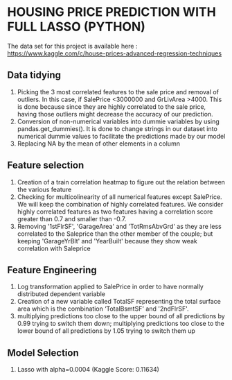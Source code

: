 # HOUSING PRICE PREDICTION WITH FULL LASSO (PYTHON)
The data set for this project is available here : https://www.kaggle.com/c/house-prices-advanced-regression-techniques

## Data tidying
1. Picking the 3 most correlated features to the sale price and removal of outliers. In this
case, if SalePrice <3000000 and GrLivArea >4000. This is done because since they are
highly correlated to the sale price, having those outliers might decrease the accuracy of
our prediction.
2. Conversion of non-numerical variables into dummie variables by using
pandas.get_dummies(). It is done to change strings in our dataset into numerical
dummie values to facilitate the predictions made by our model
3. Replacing NA by the mean of other elements in a column
## Feature selection
1. Creation of a train correlation heatmap to figure out the relation between the various
feature
2. Checking for multicolinearity of all numerical features except SalePrice. We will keep the
combination of highly correlated features. We consider highly correlated features as
two features having a correlation score greater than 0.7 and smaller than -0.7.
3. Removing '1stFlrSF', 'GarageArea' and 'TotRmsAbvGrd' as they are less correlated to the
Saleprice than the other member of the couple; but keeping 'GarageYrBlt' and
'YearBuilt' because they show weak correlation with Saleprice
## Feature Engineering
1. Log transformation applied to SalePrice in order to have normally distributed dependent
variable
2. Creation of a new variable called TotalSF representing the total surface area which is the
combination ‘TotalBsmtSF' and '2ndFlrSF'.
3. multiplying predictions too close to the upper bound of all predictions by 0.99 trying to
switch them down; multiplying predictions too close to the lower bound of all
predictions by 1.05 trying to switch them up
## Model Selection
1. Lasso with alpha=0.0004 (Kaggle Score: 0.11634)
